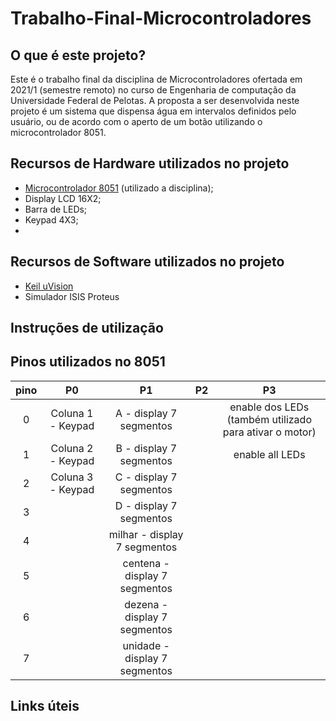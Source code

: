 # Trabalho-Final-Microcontroladores

## O que é este projeto?

Este é o trabalho final da disciplina de Microcontroladores ofertada em 2021/1 (semestre remoto) no curso de Engenharia de computação da Universidade Federal de Pelotas.
A proposta a ser desenvolvida neste projeto é um sistema que dispensa água em intervalos definidos pelo usuário, ou de acordo com o aperto de um botão utilizando o microcontrolador 8051.

## Recursos de Hardware utilizados no projeto

* [Microcontrolador 8051](https://pdf1.alldatasheet.com/datasheet-pdf/view/82390/ATMEL/AT89S52.html) (utilizado a disciplina);
* Display LCD 16X2;
* Barra de LEDs;
* Keypad 4X3;
* 

## Recursos de Software utilizados no projeto

* [Keil uVision](https://www.keil.com/c51/demo/eval/c51.htm)
* Simulador ISIS Proteus

## Instruções de utilização


## Pinos utilizados no 8051

 pino |P0 | P1 | P2 | P3
:------:|:---:|:----:|:----:|:---:
0| Coluna 1 - Keypad | A - display 7 segmentos || enable dos LEDs (também utilizado para ativar o motor)
1| Coluna 2 - Keypad | B - display 7 segmentos || enable all LEDs
2| Coluna 3 - Keypad | C - display 7 segmentos ||
3| | D - display 7 segmentos ||
4| | milhar - display 7 segmentos ||
5| | centena - display 7 segmentos ||
6| | dezena - display 7 segmentos ||
7| | unidade - display 7 segmentos ||

## Links úteis





